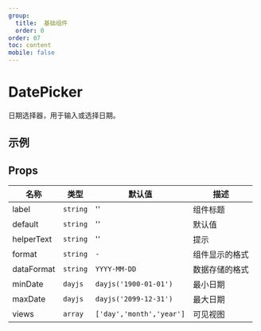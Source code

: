 ```yaml
---
group:
  title:  基础组件
  order: 0
order: 07
toc: content
mobile: false
---
```


# DatePicker

日期选择器，用于输入或选择日期。

## 示例

<code src="./examples/DatePicker" compact background="#fff"></code>



## Props

| 名称       | 类型     | 默认值                   | 描述           |
| ---------- | -------- | ------------------------ | -------------- |
| label      | `string` | ''                       | 组件标题       |
| default    | `string` | ''                       | 默认值         |
| helperText | `string` | ''                       | 提示           |
| format     | `string` | `-`                      | 组件显示的格式 |
| dataFormat | `string` | `YYYY-MM-DD`             | 数据存储的格式 |
| minDate    | `dayjs`  | `dayjs('1900-01-01')`    | 最小日期       |
| maxDate    | `dayjs`  | `dayjs('2099-12-31')`    | 最大日期       |
| views      | `array`  | `['day','month','year']` | 可见视图       |

